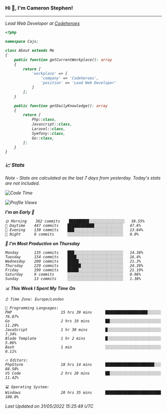 ### Hi 👋, I'm Cameron Stephen!
<hr>
<p><em>Lead Web Developer at <a href="https://codeheroes.co.uk">Codeheroes</a></p>


```php
<?php

namespace Cajs;

class About extends Me
{
    public function getCurrentWorkplace(): array
    {
        return [
            'workplace' => [
                'company' => 'Codeheroes',
                'position' => 'Lead Web Developer'
            ]
        ];
    }

    public function getDailyKnowledge(): array
    {
        return [
            Php::class,
            Javascript::class,
            Laravel::class,
            Symfony::class,
            Go::class,
        ];
    }
}
```

### 📈 Stats
<p><em>Note - Stats are calculated as the last 7 days from yesterday. Today's stats are not included.</em></p>


<!--START_SECTION:waka-->
![Code Time](http://img.shields.io/badge/Code%20Time-2%2C915%20hrs%2053%20mins-blue)

![Profile Views](http://img.shields.io/badge/Profile%20Views-0-blue)

**I'm an Early 🐤** 

```text
🌞 Morning    362 commits    █████████░░░░░░░░░░░░░░░░   38.55% 
🌆 Daytime    447 commits    ████████████░░░░░░░░░░░░░   47.6% 
🌃 Evening    130 commits    ███░░░░░░░░░░░░░░░░░░░░░░   13.84% 
🌙 Night      0 commits      ░░░░░░░░░░░░░░░░░░░░░░░░░   0.0%

```
📅 **I'm Most Productive on Thursday** 

```text
Monday       135 commits    ███░░░░░░░░░░░░░░░░░░░░░░   14.38% 
Tuesday      154 commits    ████░░░░░░░░░░░░░░░░░░░░░   16.4% 
Wednesday    200 commits    █████░░░░░░░░░░░░░░░░░░░░   21.3% 
Thursday     229 commits    ██████░░░░░░░░░░░░░░░░░░░   24.39% 
Friday       199 commits    █████░░░░░░░░░░░░░░░░░░░░   21.19% 
Saturday     9 commits      ░░░░░░░░░░░░░░░░░░░░░░░░░   0.96% 
Sunday       13 commits     ░░░░░░░░░░░░░░░░░░░░░░░░░   1.38%

```


📊 **This Week I Spent My Time On** 

```text
⌚︎ Time Zone: Europe/London

💬 Programming Languages: 
PHP                      15 hrs 39 mins      ███████████████████░░░░░░   76.07% 
Go                       2 hrs 19 mins       ██░░░░░░░░░░░░░░░░░░░░░░░   11.29% 
JavaScript               1 hr 30 mins        █░░░░░░░░░░░░░░░░░░░░░░░░   7.34% 
Blade Template           1 hr 2 mins         █░░░░░░░░░░░░░░░░░░░░░░░░   5.06% 
Bash                     1 min               ░░░░░░░░░░░░░░░░░░░░░░░░░   0.11%

🔥 Editors: 
PhpStorm                 18 hrs 14 mins      ██████████████████████░░░   88.58% 
VS Code                  2 hrs 20 mins       ██░░░░░░░░░░░░░░░░░░░░░░░   11.42%

💻 Operating System: 
Windows                  20 hrs 35 mins      █████████████████████████   100.0%

```


 Last Updated on 31/05/2022 15:25:49 UTC
<!--END_SECTION:waka-->

